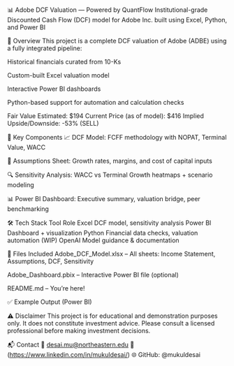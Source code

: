 
📊 Adobe DCF Valuation — Powered by QuantFlow
Institutional-grade Discounted Cash Flow (DCF) model for Adobe Inc. built using Excel, Python, and Power BI




🚀 Overview
This project is a complete DCF valuation of Adobe (ADBE) using a fully integrated pipeline:

Historical financials curated from 10-Ks

Custom-built Excel valuation model

Interactive Power BI dashboards

Python-based support for automation and calculation checks

Fair Value Estimated: $194
Current Price (as of model): $416
Implied Upside/Downside: -53% (SELL)

🧮 Key Components
📈 DCF Model: FCFF methodology with NOPAT, Terminal Value, WACC

🧠 Assumptions Sheet: Growth rates, margins, and cost of capital inputs

🔍 Sensitivity Analysis: WACC vs Terminal Growth heatmaps + scenario modeling

📊 Power BI Dashboard: Executive summary, valuation bridge, peer benchmarking

🛠 Tech Stack
Tool	Role
Excel	DCF model, sensitivity analysis
Power BI	Dashboard + visualization
Python	Financial data checks, valuation automation (WIP)
OpenAI	Model guidance & documentation

📁 Files Included
Adobe_DCF_Model.xlsx – All sheets: Income Statement, Assumptions, DCF, Sensitivity

Adobe_Dashboard.pbix – Interactive Power BI file (optional)

README.md – You’re here!

✅ Example Output (Power BI)

⚠️ Disclaimer
This project is for educational and demonstration purposes only. It does not constitute investment advice. Please consult a licensed professional before making investment decisions.

📬 Contact
📧 desai.mu@northeastern.edu
🔗 (https://www.linkedin.com/in/mukuldesai/)
🌐 GitHub: @mukuldesai


